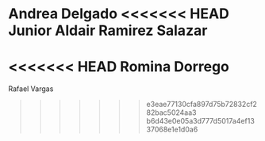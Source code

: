 Andrea Delgado
<<<<<<< HEAD
Junior Aldair Ramirez Salazar
=======
<<<<<<< HEAD
Romina Dorrego
=======
Rafael Vargas
>>>>>>> e3eae77130cfa897d75b72832cf282bac5024aa3
>>>>>>> b6d43e0e05a3d777d5017a4ef1337068e1e1d0a6

